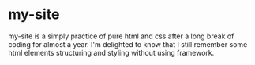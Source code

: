 # my-site
my-site is a simply practice of pure html and css after a long break of coding for almost a year. I'm delighted to know that I still remember some html elements structuring and styling without using framework.
